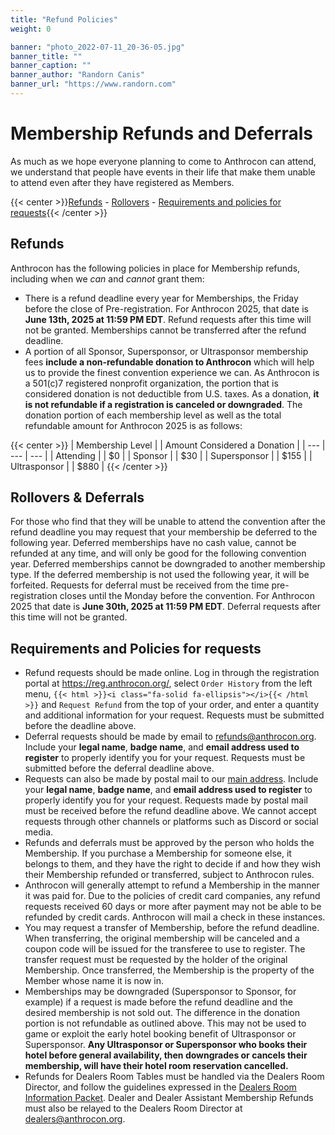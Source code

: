 ```yaml
---
title: "Refund Policies"
weight: 0

banner: "photo_2022-07-11_20-36-05.jpg"
banner_title: ""
banner_caption: ""
banner_author: "Randorn Canis"
banner_url: "https://www.randorn.com"
---
```


# Membership Refunds and Deferrals

As much as we hope everyone planning to come to Anthrocon can attend, we understand that people have events in their life that make them unable to attend even after they have registered as Members.

{{< center >}}[Refunds](#refunds) - [Rollovers](#rollovers--deferrals) - [Requirements and policies for requests](#requirements-and-policies-for-requests){{< /center >}}

## Refunds

Anthrocon has the following policies in place for Membership refunds, including when we *can* and *cannot* grant them:

- There is a refund deadline every year for Memberships, the Friday before the close of Pre-registration. For Anthrocon 2025, that date is **June 13th, 2025 at 11:59 PM EDT**. Refund requests after this time will not be granted. Memberships cannot be transferred after the refund deadline.
- A portion of all Sponsor, Supersponsor, or Ultrasponsor membership fees **include a non-refundable donation to Anthrocon** which will help us to provide the finest convention experience we can. As Anthrocon is a 501(c)7 registered nonprofit organization, the portion that is considered donation is not deductible from U.S. taxes. As a donation, **it is not refundable if a registration is canceled or downgraded**. The donation portion of each membership level as well as the total refundable amount for Anthrocon 2025 is as follows:

{{< center >}}
| Membership Level |   | Amount Considered a Donation |
| --- | --- | --- |
| Attending |   | $0 |
| Sponsor |   | $30 |
| Supersponsor |   | $155 |
| Ultrasponsor |   | $880 |
{{< /center >}}

## Rollovers & Deferrals

For those who find that they will be unable to attend the convention after the refund deadline you may request that your membership be deferred to the following year. Deferred memberships have no cash value, cannot be refunded at any time, and will only be good for the following convention year. Deferred memberships cannot be downgraded to another membership type. If the deferred membership is not used the following year, it will be forfeited. Requests for deferral must be received from the time pre-registration closes until the Monday before the convention. For Anthrocon 2025 that date is **June 30th, 2025 at 11:59 PM EDT**. Deferral requests after this time will not be granted.

## Requirements and Policies for requests

- Refund requests should be made online. Log in through the registration portal at <https://reg.anthrocon.org/>, select `Order History` from the left menu, `{{< html >}}<i class="fa-solid fa-ellipsis"></i>{{< /html >}}` and `Request Refund` from the top of your order, and enter a quantity and additional information for your request. Requests must be submitted before the deadline above.
- Deferral requests should be made by email to <refunds@anthrocon.org>. Include your **legal name**, **badge name**, and **email address used to register** to properly identify you for your request. Requests must be submitted before the deferral deadline above.
- Requests can also be made by postal mail to our [main address](https://www.anthrocon.org/contact/). Include your **legal name**, **badge name**, and **email address used to register** to properly identify you for your request. Requests made by postal mail must be received before the refund deadline above. We cannot accept requests through other channels or platforms such as Discord or social media.
- Refunds and deferrals must be approved by the person who holds the Membership. If you purchase a Membership for someone else, it belongs to them, and they have the right to decide if and how they wish their Membership refunded or transferred, subject to Anthrocon rules.
- Anthrocon will generally attempt to refund a Membership in the manner it was paid for. Due to the policies of credit card companies, any refund requests received 60 days or more after payment may not be able to be refunded by credit cards. Anthrocon will mail a check in these instances.
- You may request a transfer of Membership, before the refund deadline. When transferring, the original membership will be canceled and a coupon code will be issued for the transferee to use to register. The transfer request must be requested by the holder of the original Membership. Once transferred, the Membership is the property of the Member whose name it is now in.
- Memberships may be downgraded (Supersponsor to Sponsor, for example) if a request is made before the refund deadline and the desired membership is not sold out. The difference in the donation portion is not refundable as outlined above. This may not be used to game or exploit the early hotel booking benefit of Ultrasponsor or Supersponsor. **Any Ultrasponsor or Supersponsor who books their hotel before general availability, then downgrades or cancels their membership, will have their hotel room reservation cancelled.**
- Refunds for Dealers Room Tables must be handled via the Dealers Room Director, and follow the guidelines expressed in the [Dealers Room Information Packet](https://www.anthrocon.org/drip). Dealer and Dealer Assistant Membership Refunds must also be relayed to the Dealers Room Director at [dealers@anthrocon.org](mailto:dealers@anthrocon.org).

